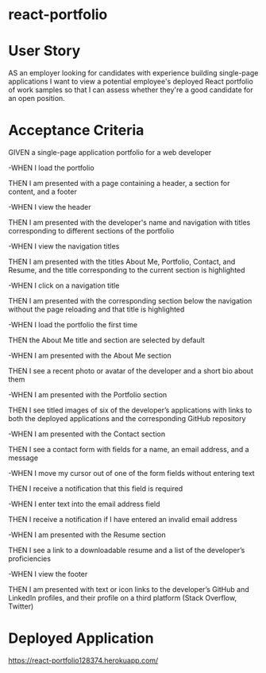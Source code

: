 # react-portfolio

# User Story
AS an employer looking for candidates with experience building single-page applications I want to view a potential employee's deployed React portfolio of work samples so that 
I can assess whether they're a good candidate for an open position.

# Acceptance Criteria
GIVEN a single-page application portfolio for a web developer

-WHEN I load the portfolio

THEN I am presented with a page containing a header, a section for content, and a footer

-WHEN I view the header

THEN I am presented with the developer's name and navigation with titles corresponding to different sections of the portfolio

-WHEN I view the navigation titles

THEN I am presented with the titles About Me, Portfolio, Contact, and Resume, and the title corresponding to the current section is highlighted

-WHEN I click on a navigation title

THEN I am presented with the corresponding section below the navigation without the page reloading and that title is highlighted

-WHEN I load the portfolio the first time

THEN the About Me title and section are selected by default

-WHEN I am presented with the About Me section

THEN I see a recent photo or avatar of the developer and a short bio about them

-WHEN I am presented with the Portfolio section

THEN I see titled images of six of the developer’s applications with links to both the deployed applications and the corresponding GitHub repository

-WHEN I am presented with the Contact section

THEN I see a contact form with fields for a name, an email address, and a message

-WHEN I move my cursor out of one of the form fields without entering text

THEN I receive a notification that this field is required

-WHEN I enter text into the email address field

THEN I receive a notification if I have entered an invalid email address

-WHEN I am presented with the Resume section

THEN I see a link to a downloadable resume and a list of the developer’s proficiencies

-WHEN I view the footer

THEN I am presented with text or icon links to the developer’s GitHub and LinkedIn profiles, and their profile on a third platform (Stack Overflow, Twitter)

# Deployed Application
https://react-portfolio128374.herokuapp.com/
